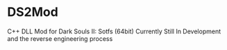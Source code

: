 # DS2Mod
 C++ DLL Mod for Dark Souls II: Sotfs (64bit)
Currently Still In Development and the reverse engineering process
